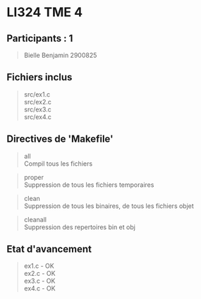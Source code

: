 LI324 TME 4
===========

Participants : 1
----------------

> Bielle Benjamin 2900825     
  
Fichiers inclus
---------------

> src/ex1.c    
> src/ex2.c    
> src/ex3.c    
> src/ex4.c    
        		           
Directives de 'Makefile'
------------------------

> all    
> Compil tous les fichiers     

> proper     
> Suppression de tous les fichiers temporaires    
  
> clean     
> Suppression de tous les binaires, de tous les fichiers objet    
  
> cleanall     
> Suppression des repertoires bin et obj    


Etat d'avancement
-----------------

> ex1.c      - OK    
> ex2.c      - OK    
> ex3.c      - OK    
> ex4.c      - OK    

